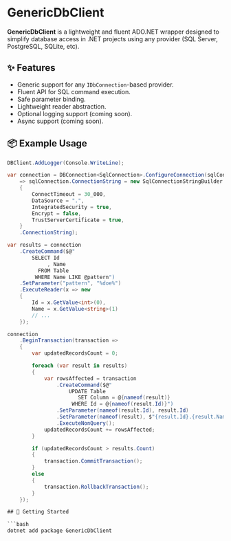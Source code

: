 # GenericDbClient

**GenericDbClient** is a lightweight and fluent ADO.NET wrapper designed to simplify database access in .NET projects using any provider (SQL Server, PostgreSQL, SQLite, etc).

## ✨ Features

- Generic support for any `IDbConnection`-based provider.
- Fluent API for SQL command execution.
- Safe parameter binding.
- Lightweight reader abstraction.
- Optional logging support (coming soon).
- Async support (coming soon).

## 📦 Example Usage

```csharp
DBClient.AddLogger(Console.WriteLine);

var connection = DBConnection<SqlConnection>.ConfigureConnection(sqlConnection
    => sqlConnection.ConnectionString = new SqlConnectionStringBuilder
    {
        ConnectTimeout = 30_000,
        DataSource = ".",
        IntegratedSecurity = true,
        Encrypt = false,
        TrustServerCertificate = true,
    }
    .ConnectionString);

var results = connection
    .CreateCommand($@"
        SELECT Id
             , Name
          FROM Table
         WHERE Name LIKE @pattern")
    .SetParameter("pattern", "%doe%")
    .ExecuteReader(x => new 
    {
        Id = x.GetValue<int>(0),
        Name = x.GetValue<string>(1)
        // ...
    });

connection
    .BeginTransaction(transaction =>
    {
        var updatedRecordsCount = 0;

        foreach (var result in results)
        {
            var rowsAffected = transaction
                .CreateCommand($@"
                    UPDATE Table
                       SET Column = @{nameof(result)}
                     WHERE Id = @{nameof(result.Id)}")
                .SetParameter(nameof(result.Id), result.Id)
                .SetParameter(nameof(result), $"{result.Id}.{result.Name}")
                .ExecuteNonQuery();
            updatedRecordsCount += rowsAffected;
        }

        if (updatedRecordsCount > results.Count)
        {
            transaction.CommitTransaction();
        }
        else
        {
            transaction.RollbackTransaction();
        }
    });

## 🚀 Getting Started

```bash
dotnet add package GenericDbClient
